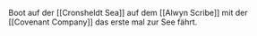Boot auf der [[Cronsheldt Sea]] auf dem [[Alwyn Scribe]] mit der [[Covenant Company]] das erste mal zur See fährt.